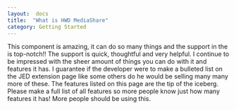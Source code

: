 ```yaml
---
layout:  docs
title:  "What is HWD MediaShare"
category: Getting Started
---
```

This component is amazing, it can do so many things and the support in the is top-notch!! The support is quick, thoughtful and very helpful. I continue to be impressed with the sheer amount of things you can do with it and features it has. I guarantee if the developer were to make a bulleted list on the JED extension page like some others do he would be selling many many more of these. The features listed on this page are the tip of the iceberg. Please make a full list of all features so more people know just how many features it has! More people should be using this.
